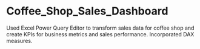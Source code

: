 # Coffee_Shop_Sales_Dashboard
Used Excel Power Query Editor to transform sales data for coffee shop and create KPIs for business metrics and sales performance. Incorporated DAX measures.
